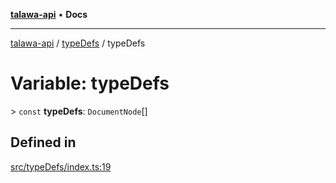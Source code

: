[**talawa-api**](../../README.md) • **Docs**

***

[talawa-api](../../modules.md) / [typeDefs](../README.md) / typeDefs

# Variable: typeDefs

\> `const` **typeDefs**: `DocumentNode`[]

## Defined in

[src/typeDefs/index.ts:19](https://github.com/PalisadoesFoundation/talawa-api/blob/a87b45a1c490c996c3a8a52e117ecbaa4742ef49/src/typeDefs/index.ts#L19)
